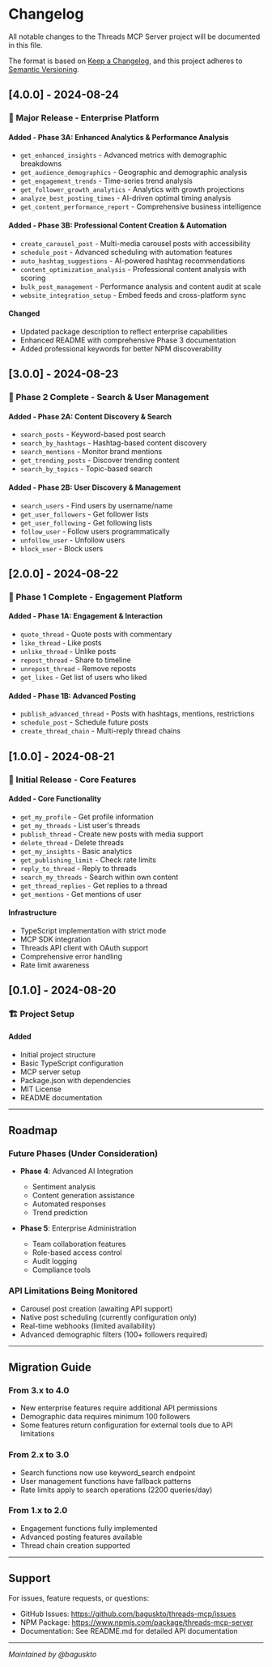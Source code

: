 # Changelog

All notable changes to the Threads MCP Server project will be documented in this file.

The format is based on [Keep a Changelog](https://keepachangelog.com/en/1.0.0/),
and this project adheres to [Semantic Versioning](https://semver.org/spec/v2.0.0.html).

## [4.0.0] - 2024-08-24

### 🚀 Major Release - Enterprise Platform

#### Added - Phase 3A: Enhanced Analytics & Performance Analysis
- `get_enhanced_insights` - Advanced metrics with demographic breakdowns
- `get_audience_demographics` - Geographic and demographic analysis
- `get_engagement_trends` - Time-series trend analysis
- `get_follower_growth_analytics` - Analytics with growth projections
- `analyze_best_posting_times` - AI-driven optimal timing analysis
- `get_content_performance_report` - Comprehensive business intelligence

#### Added - Phase 3B: Professional Content Creation & Automation
- `create_carousel_post` - Multi-media carousel posts with accessibility
- `schedule_post` - Advanced scheduling with automation features
- `auto_hashtag_suggestions` - AI-powered hashtag recommendations
- `content_optimization_analysis` - Professional content analysis with scoring
- `bulk_post_management` - Performance analysis and content audit at scale
- `website_integration_setup` - Embed feeds and cross-platform sync

#### Changed
- Updated package description to reflect enterprise capabilities
- Enhanced README with comprehensive Phase 3 documentation
- Added professional keywords for better NPM discoverability

## [3.0.0] - 2024-08-23

### 🎯 Phase 2 Complete - Search & User Management

#### Added - Phase 2A: Content Discovery & Search
- `search_posts` - Keyword-based post search
- `search_by_hashtags` - Hashtag-based content discovery
- `search_mentions` - Monitor brand mentions
- `get_trending_posts` - Discover trending content
- `search_by_topics` - Topic-based search

#### Added - Phase 2B: User Discovery & Management
- `search_users` - Find users by username/name
- `get_user_followers` - Get follower lists
- `get_user_following` - Get following lists
- `follow_user` - Follow users programmatically
- `unfollow_user` - Unfollow users
- `block_user` - Block users

## [2.0.0] - 2024-08-22

### 🎉 Phase 1 Complete - Engagement Platform

#### Added - Phase 1A: Engagement & Interaction
- `quote_thread` - Quote posts with commentary
- `like_thread` - Like posts
- `unlike_thread` - Unlike posts
- `repost_thread` - Share to timeline
- `unrepost_thread` - Remove reposts
- `get_likes` - Get list of users who liked

#### Added - Phase 1B: Advanced Posting
- `publish_advanced_thread` - Posts with hashtags, mentions, restrictions
- `schedule_post` - Schedule future posts
- `create_thread_chain` - Multi-reply thread chains

## [1.0.0] - 2024-08-21

### 🚀 Initial Release - Core Features

#### Added - Core Functionality
- `get_my_profile` - Get profile information
- `get_my_threads` - List user's threads
- `publish_thread` - Create new posts with media support
- `delete_thread` - Delete threads
- `get_my_insights` - Basic analytics
- `get_publishing_limit` - Check rate limits
- `reply_to_thread` - Reply to threads
- `search_my_threads` - Search within own content
- `get_thread_replies` - Get replies to a thread
- `get_mentions` - Get mentions of user

#### Infrastructure
- TypeScript implementation with strict mode
- MCP SDK integration
- Threads API client with OAuth support
- Comprehensive error handling
- Rate limit awareness

## [0.1.0] - 2024-08-20

### 🏗️ Project Setup

#### Added
- Initial project structure
- Basic TypeScript configuration
- MCP server setup
- Package.json with dependencies
- MIT License
- README documentation

---

## Roadmap

### Future Phases (Under Consideration)
- **Phase 4**: Advanced AI Integration
  - Sentiment analysis
  - Content generation assistance
  - Automated responses
  - Trend prediction

- **Phase 5**: Enterprise Administration
  - Team collaboration features
  - Role-based access control
  - Audit logging
  - Compliance tools

### API Limitations Being Monitored
- Carousel post creation (awaiting API support)
- Native post scheduling (currently configuration only)
- Real-time webhooks (limited availability)
- Advanced demographic filters (100+ followers required)

---

## Migration Guide

### From 3.x to 4.0
- New enterprise features require additional API permissions
- Demographic data requires minimum 100 followers
- Some features return configuration for external tools due to API limitations

### From 2.x to 3.0
- Search functions now use keyword_search endpoint
- User management functions have fallback patterns
- Rate limits apply to search operations (2200 queries/day)

### From 1.x to 2.0
- Engagement functions fully implemented
- Advanced posting features available
- Thread chain creation supported

---

## Support

For issues, feature requests, or questions:
- GitHub Issues: https://github.com/baguskto/threads-mcp/issues
- NPM Package: https://www.npmjs.com/package/threads-mcp-server
- Documentation: See README.md for detailed API documentation

---

*Maintained by @baguskto*